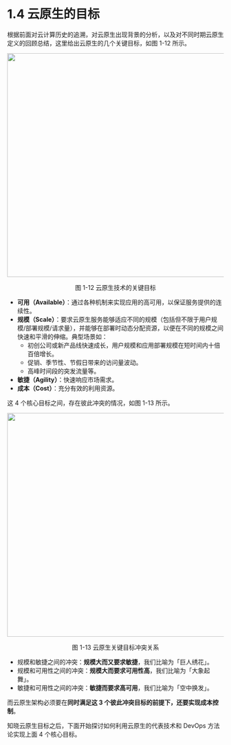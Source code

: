 # 1.4 云原生的目标

根据前面对云计算历史的追溯，对云原生出现背景的分析，以及对不同时期云原生定义的回顾总结，这里给出云原生的几个关键目标，如图 1-12 所示。

<div  align="center">
	<img src="../assets/cloud-native-goals.png" width = "520"  align=center />
	<p>图 1-12 云原生技术的关键目标</p>
</div>

- **可用（Available）**：通过各种机制来实现应用的高可用，以保证服务提供的连续性。
- **规模（Scale）**：要求云原生服务能够适应不同的规模（包括但不限于用户规模/部署规模/请求量），并能够在部署时动态分配资源，以便在不同的规模之间快速和平滑的伸缩。典型场景如：
	- 初创公司或新产品线快速成长，用户规模和应用部署规模在短时间内十倍百倍增长。
	- 促销、季节性、节假日带来的访问量波动。
	- 高峰时间段的突发流量等。
- **敏捷（Agility）**：快速响应市场需求。
- **成本（Cost）**：充分有效的利用资源。

这 4 个核心目标之间，存在彼此冲突的情况，如图 1-13 所示。

<div  align="center">
	<img src="../assets/cloud-native-goals-2.png" width = "520"  align=center />
	<p>图 1-13 云原生关键目标冲突关系</p>
</div>

- 规模和敏捷之间的冲突：**规模大而又要求敏捷**，我们比喻为「巨人绣花」。
- 规模和可用性之间的冲突：**规模大而要求可用性高**，我们比喻为「大象起舞」。
- 敏捷和可用性之间的冲突：**敏捷而要求高可用**，我们比喻为「空中换发」。

而云原生架构必须要在**同时满足这 3 个彼此冲突目标的前提下，还要实现成本控制**。

知晓云原生目标之后，下面开始探讨如何利用云原生的代表技术和 DevOps 方法论实现上面 4 个核心目标。